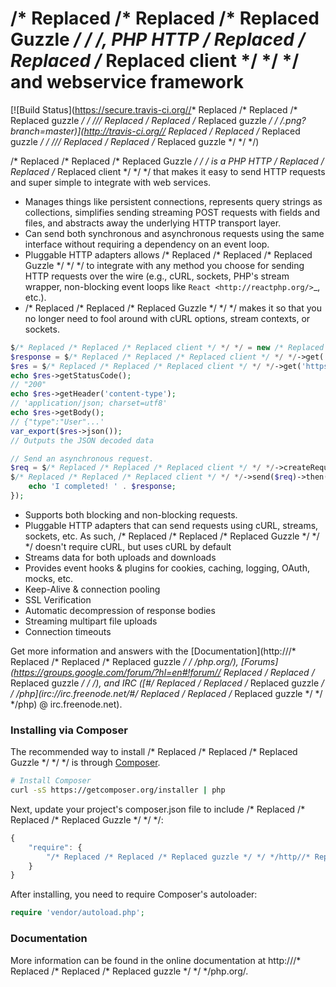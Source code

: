 /* Replaced /* Replaced /* Replaced Guzzle */ */ */, PHP HTTP /* Replaced /* Replaced /* Replaced client */ */ */ and webservice framework
================================================

[![Build Status](https://secure.travis-ci.org//* Replaced /* Replaced /* Replaced guzzle */ */ *///* Replaced /* Replaced /* Replaced guzzle */ */ */.png?branch=master)](http://travis-ci.org//* Replaced /* Replaced /* Replaced guzzle */ */ *///* Replaced /* Replaced /* Replaced guzzle */ */ */)

/* Replaced /* Replaced /* Replaced Guzzle */ */ */ is a PHP HTTP /* Replaced /* Replaced /* Replaced client */ */ */ that makes it easy to send HTTP requests and super
simple to integrate with web services.

- Manages things like persistent connections, represents query strings as
  collections, simplifies sending streaming POST requests with fields and
  files, and abstracts away the underlying HTTP transport layer.
- Can send both synchronous and asynchronous requests using the same interface
  without requiring a dependency on an event loop.
- Pluggable HTTP adapters allows /* Replaced /* Replaced /* Replaced Guzzle */ */ */ to integrate with any method you choose
  for sending HTTP requests over the wire (e.g., cURL, sockets, PHP's stream
  wrapper, non-blocking event loops like `React <http://reactphp.org/>`_, etc.).
- /* Replaced /* Replaced /* Replaced Guzzle */ */ */ makes it so that you no longer need to fool around with cURL options,
  stream contexts, or sockets.

```php
$/* Replaced /* Replaced /* Replaced client */ */ */ = new /* Replaced /* Replaced /* Replaced Guzzle */ */ */Http\Client();
$response = $/* Replaced /* Replaced /* Replaced client */ */ */->get('http:///* Replaced /* Replaced /* Replaced guzzle */ */ */php.org');
$res = $/* Replaced /* Replaced /* Replaced client */ */ */->get('https://api.github.com/user', ['auth' =>  ['user', 'pass']]);
echo $res->getStatusCode();
// "200"
echo $res->getHeader('content-type');
// 'application/json; charset=utf8'
echo $res->getBody();
// {"type":"User"...'
var_export($res->json());
// Outputs the JSON decoded data

// Send an asynchronous request.
$req = $/* Replaced /* Replaced /* Replaced client */ */ */->createRequest('GET', 'http://httpbin.org', ['future' => true]);
$/* Replaced /* Replaced /* Replaced client */ */ */->send($req)->then(function ($response) {
    echo 'I completed! ' . $response;
});
```

- Supports both blocking and non-blocking requests.
- Pluggable HTTP adapters that can send requests using cURL, streams, sockets,
  etc. As such, /* Replaced /* Replaced /* Replaced Guzzle */ */ */ doesn't require cURL, but uses cURL by default
- Streams data for both uploads and downloads
- Provides event hooks & plugins for cookies, caching, logging, OAuth, mocks,
  etc.
- Keep-Alive & connection pooling
- SSL Verification
- Automatic decompression of response bodies
- Streaming multipart file uploads
- Connection timeouts

Get more information and answers with the
[Documentation](http:///* Replaced /* Replaced /* Replaced guzzle */ */ */php.org/),
[Forums](https://groups.google.com/forum/?hl=en#!forum//* Replaced /* Replaced /* Replaced guzzle */ */ */),
and IRC ([#/* Replaced /* Replaced /* Replaced guzzle */ */ */php](irc://irc.freenode.net/#/* Replaced /* Replaced /* Replaced guzzle */ */ */php) @ irc.freenode.net).

### Installing via Composer

The recommended way to install /* Replaced /* Replaced /* Replaced Guzzle */ */ */ is through
[Composer](http://getcomposer.org).

```bash
# Install Composer
curl -sS https://getcomposer.org/installer | php
```

Next, update your project's composer.json file to include /* Replaced /* Replaced /* Replaced Guzzle */ */ */:

```javascript
{
    "require": {
        "/* Replaced /* Replaced /* Replaced guzzle */ */ */http//* Replaced /* Replaced /* Replaced guzzle */ */ */": "~5.0"
    }
}
```

After installing, you need to require Composer's autoloader:

```php
require 'vendor/autoload.php';
```

### Documentation

More information can be found in the online documentation at
http:///* Replaced /* Replaced /* Replaced guzzle */ */ */php.org/.
